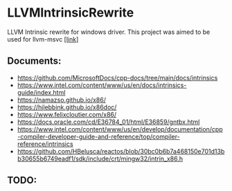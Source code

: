 # LLVMIntrinsicRewrite
LLVM Intrinsic rewrite for windows driver. This project was aimed to be used for llvm-msvc [[link]](https://github.com/NewWorldComingSoon/llvm-msvc-build)

## Documents:
- https://github.com/MicrosoftDocs/cpp-docs/tree/main/docs/intrinsics
- https://www.intel.com/content/www/us/en/docs/intrinsics-guide/index.html
- https://namazso.github.io/x86/
- https://hjlebbink.github.io/x86doc/
- https://www.felixcloutier.com/x86/
- https://docs.oracle.com/cd/E36784_01/html/E36859/gntbx.html
- https://www.intel.com/content/www/us/en/develop/documentation/cpp-compiler-developer-guide-and-reference/top/compiler-reference/intrinsics
- https://github.com/HBelusca/reactos/blob/30bc0b6b7a468150e701d13bb30655b6749eadf1/sdk/include/crt/mingw32/intrin_x86.h

## TODO:
```batch

```




